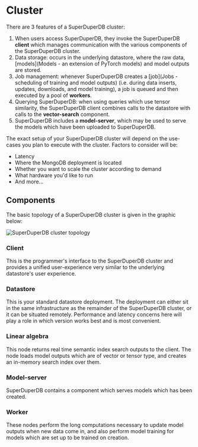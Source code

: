 # Cluster

There are 3 features of a SuperDuperDB cluster:

1. When users access SuperDuperDB, they invoke the SuperDuperDB **client** which manages communication
   with the various components of the SuperDuperDB cluster.
2. Data storage: occurs in the underlying datastore, where the raw data,
   [models](Models - an extension of PyTorch models) and model outputs are stored.
3. Job management: whenever SuperDuperDB creates a [job](Jobs - scheduling of training and model outputs)
   (i.e. during data inserts, updates, downloads, and model training), a job is queued and
   then executed by a pool of **workers**.
4. Querying SuperDuperDB: when using queries which use tensor similarity, the SuperDuperDB client
   combines calls to the datastore with calls to the **vector-search** component.
5. SuperDuperDB includes a **model-server**, which may be used to serve the models which have
   been uploaded to SuperDuperDB.

The exact setup of your SuperDuperDB cluster will depend on the use-cases you
plan to execute with the cluster. Factors to consider will be:

- Latency
- Where the MongoDB deployment is located
- Whether you want to scale the cluster according to demand
- What hardware you'd like to run
- And more...

## Components

The basic topology of a SuperDuperDB cluster is given in the graphic below:

![SuperDuperDB cluster topology](img/architecture_now.png)

### Client

This is the programmer's interface to
the SuperDuperDB cluster and provides a unified user-experience very similar to the underlying datastore's
user experience.

### Datastore

This is your standard datastore deployment. The deployment can either sit in the same infrastructure
as the remainder of the SuperDuperDB cluster, or it can be situated remotely. Performance and latency
concerns here will play a role in which version works best and is most convenient.

### Linear algebra 

This node returns real time semantic index search outputs to the client. The node loads
model outputs which are of vector or tensor type, and creates an in-memory search index over
them.

### Model-server

SuperDuperDB contains a component which serves models which has been created.

### Worker

These nodes perform the long computations necessary to update model outputs when new data
come in, and also perform model training for models which are set up to be trained on creation.